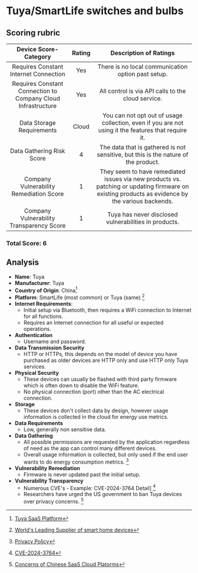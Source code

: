 # Tuya/SmartLife switches and bulbs
## Scoring rubric
| Device Score-Category |  Rating | Description of Ratings | 
| :---: | :---: | :---: | 
| Requires Constant Internet Connection | Yes | There is no local communication option past setup.   |
| Requires Constant Connection to Company Cloud Infrastructure | Yes | All control is via API calls to the cloud service.   |
| Data Storage Requirements | Cloud | You can not opt out of usage collection, even if you are not using it the features that require it.   |
| Data Gathering Risk Score | 4 | The data that is gathered is not sensitive, but this is the nature of the product. |
| Company Vulnerability Remediation Score | 1 | They seem to have remediated issues via new products vs. patching or updating firmware on existing products as evidence by the various backends. |
| Company Vulnerability Transparency Score | 1 | Tuya has never disclosed vulnerabilities in products. | 
### Total Score: 6

## Analysis
- **Name**: Tuya
- **Manufacturer**: Tuya
- **Country of Origin**: China[^1]
- **Platform**: SmartLife (most common) or Tuya (same) [^2]
- **Internet Requirements**:
    - Initial setup via Bluetooth, then requires a WiFi connection to Internet for all functions.  
    - Requires an Internet connection for all useful or expected operations.  
- **Authentication**
    - Username and password.  
- **Data Transmission Security**
    - HTTP or HTTPs, this depends on the model of device you have purchased as older devices are HTTP only and use HTTP only Tuya services.  
- **Physical Security**
    - These devices can usually be flashed with third party firmware which is often down to disable the WiFi feature.
    - No physical connection (port) other than the AC electrical connection.
- **Storage**
    - These devices don't collect data by design, however usage information is collected in the cloud for energy use metrics.  
- **Data Requirements**
    - Low, generally non sensitive data.
- **Data Gathering**
  - All possible permissions are requested by the application regardless of need as the app can control many different devices.  
  - Overall usage information is collected, but only used if the end user wants to do energy consumption metrics.  [^3]
- **Vulnerability Remediation**
  - Firmware is never updated past the initial setup.  
- **Vulnerability Transparency**
  - Numerous CVE's - Example: CVE-2024-3764 Detail] [^4]
  - Researchers have  urged the US government to ban Tuya devices over privacy concerns. [^5]


[^1]: [Tuya SaaS Platform](https://www.atlantis-press.com/proceedings/icssed-22/125973899)  
[^2]: [World's Leading Supplier of smart home devices](https://www.tuya.com/platform/vas/works-with)
[^4]: [CVE-2024-3764](https://nvd.nist.gov/vuln/detail/CVE-2024-3764)
[^5]: [Concerns of Chinese SaaS Cloud Platorms](https://www.voanews.com/a/east-asia-pacific_voa-news-china_cybersecurity-experts-worried-chinese-firms-control-smart-devices/6209815.html)  
[^3]: [Privacy Policy](https://images.tuyacn.com/app/smart/Privacy_Policy_en.html)
